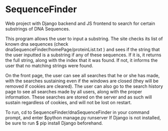 # SequenceFinder
Web project with Django backend and JS frontend to search for certain substrings of DNA Sequences.

This program allows the user to input a substring. The site checks its list of known dna sequences (check dnaSequenceFinder/homePage/proteinList.txt )
and sees if the string that the user inputted is a substring if any of these sequences. If it is, it returns the full string, along with
the index that it was found. If not, it informs the user that no matching strings were found. 

On the front page, the user can see all  searches that he or she has made, with the searches sustaining even if the windows are closed
(they will be removed if cookies are cleared). The user can also go to the search history page to see all searches made by all users, 
along with the proper information. These searches are stored on the server and as such will sustain regardless of cookies, and will not be lost on restart.

To run, cd to SequenceFinder/dnaSequenceFinder in your command prompt, and enter
$python manage.py runserver
If Django is not installed, be sure to run 
$ pip install Django
beforehand.
